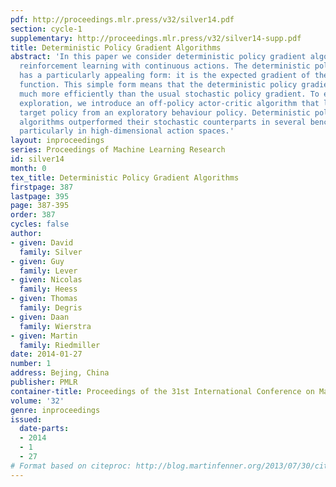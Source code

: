```yaml
---
pdf: http://proceedings.mlr.press/v32/silver14.pdf
section: cycle-1
supplementary: http://proceedings.mlr.press/v32/silver14-supp.pdf
title: Deterministic Policy Gradient Algorithms
abstract: 'In this paper we consider deterministic policy gradient algorithms for
  reinforcement learning with continuous actions. The deterministic policy gradient
  has a particularly appealing form: it is the expected gradient of the action-value
  function. This simple form means that the deterministic policy gradient can be estimated
  much more efficiently than the usual stochastic policy gradient. To ensure adequate
  exploration, we introduce an off-policy actor-critic algorithm that learns a deterministic
  target policy from an exploratory behaviour policy. Deterministic policy gradient
  algorithms outperformed their stochastic counterparts in several benchmark problems,
  particularly in high-dimensional action spaces.'
layout: inproceedings
series: Proceedings of Machine Learning Research
id: silver14
month: 0
tex_title: Deterministic Policy Gradient Algorithms
firstpage: 387
lastpage: 395
page: 387-395
order: 387
cycles: false
author:
- given: David
  family: Silver
- given: Guy
  family: Lever
- given: Nicolas
  family: Heess
- given: Thomas
  family: Degris
- given: Daan
  family: Wierstra
- given: Martin
  family: Riedmiller
date: 2014-01-27
number: 1
address: Bejing, China
publisher: PMLR
container-title: Proceedings of the 31st International Conference on Machine Learning
volume: '32'
genre: inproceedings
issued:
  date-parts:
  - 2014
  - 1
  - 27
# Format based on citeproc: http://blog.martinfenner.org/2013/07/30/citeproc-yaml-for-bibliographies/
---
```

